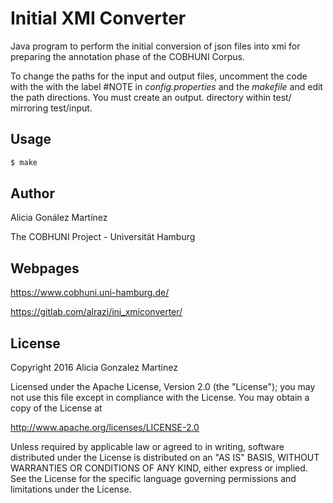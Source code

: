 Initial XMI Converter
=====================

Java program to perform the initial conversion of json files into xmi for preparing the annotation phase of the COBHUNI Corpus.

To change the paths for the input and output files, uncomment the code with the with the label #NOTE in *config.properties* and the *makefile* and edit the path directions. You must create an output. directory within test/ mirroring test/input.

## Usage

```sh
$ make
```
## Author

Alicia Gonález Martínez

The COBHUNI Project - Universität Hamburg

## Webpages

https://www.cobhuni.uni-hamburg.de/

https://gitlab.com/alrazi/ini_xmiconverter/

## License

Copyright 2016 Alicia Gonzalez Martinez

Licensed under the Apache License, Version 2.0 (the "License");
you may not use this file except in compliance with the License.
You may obtain a copy of the License at
 
http://www.apache.org/licenses/LICENSE-2.0
 
Unless required by applicable law or agreed to in writing, software
distributed under the License is distributed on an "AS IS" BASIS,
WITHOUT WARRANTIES OR CONDITIONS OF ANY KIND, either express
or implied. See the License for the specific language governing
permissions and limitations under the License.
